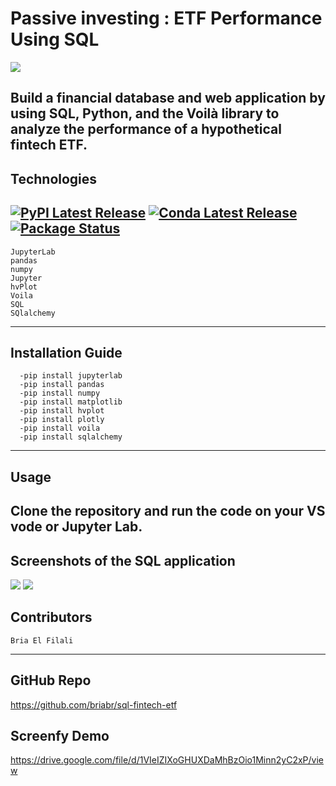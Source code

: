 # Passive investing : ETF Performance Using SQL

![](./7-4-challenge-image.png)

Build a financial database and web application by using SQL, Python, and the Voilà library to analyze the performance of a hypothetical fintech ETF.
----
## Technologies
[![PyPI Latest Release](https://img.shields.io/pypi/v/pandas.svg)](https://pypi.org/project/pandas/)
[![Conda Latest Release](https://anaconda.org/conda-forge/pandas/badges/version.svg)](https://anaconda.org/anaconda/pandas/)
[![Package Status](https://img.shields.io/pypi/status/pandas.svg)](https://pypi.org/project/pandas/)
---
```
JupyterLab 
pandas
numpy 
Jupyter
hvPlot
Voila
SQL
SQlalchemy
``` 
---

## Installation Guide
```
  -pip install jupyterlab
  -pip install pandas
  -pip install numpy
  -pip install matplotlib
  -pip install hvplot
  -pip install plotly
  -pip install voila
  -pip install sqlalchemy 
  ```
  ---

## Usage

Clone the repository and run the code on your VS vode or Jupyter Lab.
---

## Screenshots of the SQL application
![](./Screen%20Shot%202023-02-28%20at%208.35.10%20PM.png)
![](./Screen%20Shot%202023-02-28%20at%208.35.32%20PM.png)


## Contributors
```
Bria El Filali
```
---

## GitHub Repo
https://github.com/briabr/sql-fintech-etf

## Screenfy Demo
https://drive.google.com/file/d/1VIeIZIXoGHUXDaMhBzOio1Minn2yC2xP/view
